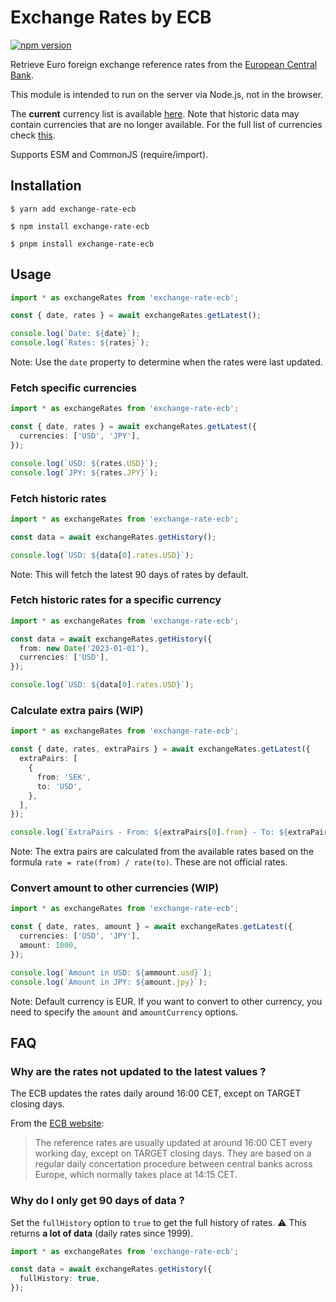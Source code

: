 # Exchange Rates by ECB

[![npm version](https://badge.fury.io/js/exchange-rates-ecb.svg)](https://badge.fury.io/js/exchange-rates-ecb)

Retrieve Euro foreign exchange reference rates from the [European Central Bank](http://www.ecb.europa.eu/stats/policy_and_exchange_rates/euro_reference_exchange_rates/html/index.en.html).

This module is intended to run on the server via Node.js, not in the browser.

The **current** currency list is available [here](http://www.ecb.europa.eu/stats/policy_and_exchange_rates/euro_reference_exchange_rates/html/index.en.html). Note that historic data may contain currencies that are no longer available. For the full list of currencies check [this](https://github.com/nip10/exchange-rates-ecb/blob/main/lib/types.ts#L1).

Supports ESM and CommonJS (require/import).

## Installation

```shell
$ yarn add exchange-rate-ecb
```

```shell
$ npm install exchange-rate-ecb
```

```shell
$ pnpm install exchange-rate-ecb
```

## Usage

```typescript
import * as exchangeRates from 'exchange-rate-ecb';

const { date, rates } = await exchangeRates.getLatest();

console.log(`Date: ${date}`);
console.log(`Rates: ${rates}`);
```

Note: Use the `date` property to determine when the rates were last updated.

### Fetch specific currencies

```typescript
import * as exchangeRates from 'exchange-rate-ecb';

const { date, rates } = await exchangeRates.getLatest({
  currencies: ['USD', 'JPY'],
});

console.log(`USD: ${rates.USD}`);
console.log(`JPY: ${rates.JPY}`);
```

### Fetch historic rates

```typescript
import * as exchangeRates from 'exchange-rate-ecb';

const data = await exchangeRates.getHistory();

console.log(`USD: ${data[0].rates.USD}`);
```

Note: This will fetch the latest 90 days of rates by default.

### Fetch historic rates for a specific currency

```typescript
import * as exchangeRates from 'exchange-rate-ecb';

const data = await exchangeRates.getHistory({
  from: new Date('2023-01-01'),
  currencies: ['USD'],
});

console.log(`USD: ${data[0].rates.USD}`);
```

### Calculate extra pairs (WIP)

```typescript
import * as exchangeRates from 'exchange-rate-ecb';

const { date, rates, extraPairs } = await exchangeRates.getLatest({
  extraPairs: [
    {
      from: 'SEK',
      to: 'USD',
    },
  ],
});

console.log(`ExtraPairs - From: ${extraPairs[0].from} - To: ${extraPairs[0].to} - Rate: ${extraPairs[0].rate`);
```

Note: The extra pairs are calculated from the available rates based on the formula `rate = rate(from) / rate(to)`. These are not official rates.

### Convert amount to other currencies (WIP)

```typescript
import * as exchangeRates from 'exchange-rate-ecb';

const { date, rates, amount } = await exchangeRates.getLatest({
  currencies: ['USD', 'JPY'],
  amount: 1000,
});

console.log(`Amount in USD: ${ammount.usd}`);
console.log(`Amount in JPY: ${amount.jpy}`);
```

Note: Default currency is EUR. If you want to convert to other currency, you need to specify the `amount` and `amountCurrency` options.

## FAQ

### Why are the rates not updated to the latest values ?

The ECB updates the rates daily around 16:00 CET, except on TARGET closing days.

From the [ECB website](https://www.ecb.europa.eu/stats/policy_and_exchange_rates/euro_reference_exchange_rates/html/index.en.html):

> The reference rates are usually updated at around 16:00 CET every working day, except on TARGET closing days.
> They are based on a regular daily concertation procedure between central banks across Europe, which normally takes place at 14:15 CET.

### Why do I only get 90 days of data ?

Set the `fullHistory` option to `true` to get the full history of rates.
:warning: This returns **a lot of data** (daily rates since 1999).

```typescript
import * as exchangeRates from 'exchange-rate-ecb';

const data = await exchangeRates.getHistory({
  fullHistory: true,
});
```
